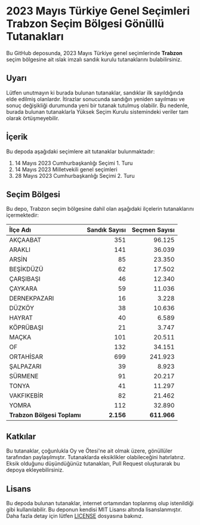 # 2023 Mayıs Türkiye Genel Seçimleri Trabzon Seçim Bölgesi Gönüllü Tutanakları

Bu GitHub deposunda, 2023 Mayıs Türkiye genel seçimlerinde **Trabzon** seçim bölgesine ait ıslak imzalı sandık kurulu tutanaklarını bulabilirsiniz.

## Uyarı

Lütfen unutmayın ki burada bulunan tutanaklar, sandıklar ilk sayıldığında elde edilmiş olanlardır. İtirazlar sonucunda sandığın yeniden sayılması ve sonuç değişikliği durumunda yeni bir tutanak tutulmuş olabilir. Bu nedenle, burada bulunan tutanaklarla Yüksek Seçim Kurulu sistemindeki veriler tam olarak örtüşmeyebilir.

## İçerik

Bu depoda aşağıdaki seçimlere ait tutanaklar bulunmaktadır:

1. 14 Mayıs 2023 Cumhurbaşkanlığı Seçimi 1. Turu
2. 14 Mayıs 2023 Milletvekili genel seçimleri
3. 28 Mayıs 2023 Cumhurbaşkanlığı Seçimi 2. Turu

## Seçim Bölgesi

Bu depo, Trabzon seçim bölgesine dahil olan aşağıdaki ilçelerin tutanaklarını içermektedir:

| İlçe Adı | Sandık Sayısı | Seçmen Sayısı |
| :------- | ------------: | ------------: |
 | AKÇAABAT  |          351  |       96.125  | 
 | ARAKLI  |          141  |       36.039  | 
 | ARSİN  |           85  |       23.350  | 
 | BEŞİKDÜZÜ  |           62  |       17.502  | 
 | ÇARŞIBAŞI  |           46  |       12.340  | 
 | ÇAYKARA  |           59  |       11.036  | 
 | DERNEKPAZARI  |           16  |        3.228  | 
 | DÜZKÖY  |           38  |       10.636  | 
 | HAYRAT  |           40  |        6.589  | 
 | KÖPRÜBAŞI  |           21  |        3.747  | 
 | MAÇKA  |          101  |       20.511  | 
 | OF  |          132  |       34.151  | 
 | ORTAHİSAR  |          699  |      241.923  | 
 | ŞALPAZARI  |           39  |        8.923  | 
 | SÜRMENE  |           91  |       20.217  | 
 | TONYA  |           41  |       11.297  | 
 | VAKFIKEBİR  |           82  |       21.462  | 
 | YOMRA  |          112  |       32.890  |
| **Trabzon Bölgesi Toplamı**  |  **2.156**  |  **611.966**  |

## Katkılar

Bu tutanaklar, çoğunlukla Oy ve Ötesi'ne ait olmak üzere, gönüllüler tarafından paylaşılmıştır. Tutanaklarda eksiklikler olabileceğini hatırlatırız. Eksik olduğunu düşündüğünüz tutanakları, Pull Request oluşturarak bu depoya ekleyebilirsiniz.

## Lisans

Bu depoda bulunan tutanaklar, internet ortamından toplanmış olup istenildiği gibi kullanılabilir.
Bu deponun kendisi MIT Lisansı altında lisanslanmıştır. Daha fazla detay için lütfen [LICENSE](LICENSE) dosyasına bakınız.
